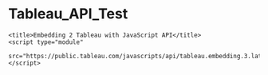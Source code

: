 # Tableau_API_Test



<html>
<head>
    
    <title>Embedding 2 Tableau with JavaScript API</title>
    <script type="module" 
            src="https://public.tableau.com/javascripts/api/tableau.embedding.3.latest.min.js">
    </script>
        
</head>
<body>
    <tableau-viz id="tableauViz"       
        src='https://public.tableau.com/views/Superstore_24/Overview'      
        height='900px' width='1000px' toolbar='bottom'>
    </tableau-viz>
</body>
</html>
